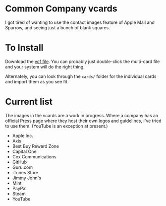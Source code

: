 # Common Company vcards

I got tired of wanting to use the contact images feature of Apple Mail and Sparrow, and seeing just a bunch of blank squares.

# To Install
Download the [vcf file](https://github.com/tiliv/common-company-vcards/archive/master.zip).  You can probably just double-click the multi-card file and your system will do the right thing.

Alternately, you can look through the ``cards/`` folder for the individual cards and import them as you see fit.

# Current list

The images in the vcards are a work in progress.  Where a company has an official Press page where they host their own logos and guidelines, I've tried to use them.  (YouTube is an exception at present.)

* Apple Inc.
* Axis
* Best Buy Reward Zone
* Capital One
* Cox Communications
* GitHub
* Guru.com
* iTunes Store
* Jimmy John's
* Mint
* PayPal
* Steam
* YouTube
